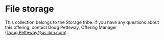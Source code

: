 # File storage

This collection belongs to the Storage tribe. If you have any questions about this offering, contact Doug Petteway, Offering Manager (Doug.Petteway@us.ibm.com). 
